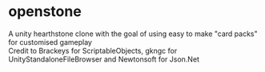 # openstone
A unity hearthstone clone with the goal of using easy to make "card packs" for customised gameplay <br>
Credit to Brackeys for ScriptableObjects, gkngc for UnityStandaloneFileBrowser and Newtonsoft for Json.Net